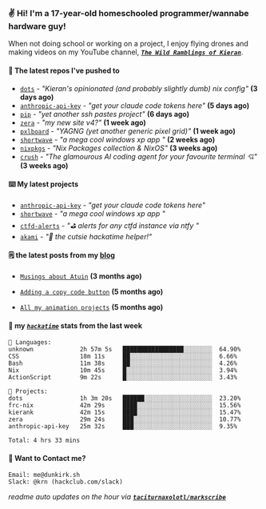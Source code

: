 ### ✌️ Hi! I'm a 17-year-old homeschooled programmer/wannabe hardware guy!

When not doing school or working on a project, I enjoy flying drones and making videos on my YouTube channel, [**_`The Wild Ramblings of Kieran`_**](https://youtube.com/@kieran.rambles).

#### 👷 The latest repos I've pushed to

- [`dots`](https://github.com/taciturnaxolotl/dots) - _"Kieran's opinionated (and probably slightly dumb) nix config"_ **(3 days ago)**
- [`anthropic-api-key`](https://github.com/taciturnaxolotl/anthropic-api-key) - _"get your claude code tokens here"_ **(5 days ago)**
- [`pip`](https://github.com/taciturnaxolotl/pip) - _"yet another ssh pastes project"_ **(6 days ago)**
- [`zera`](https://github.com/taciturnaxolotl/zera) - _"my new site v4?"_ **(1 week ago)**
- [`pxlboard`](https://github.com/taciturnaxolotl/pxlboard) - _"YAGNG (yet another generic pixel grid)"_ **(1 week ago)**
- [`shortwave`](https://github.com/taciturnaxolotl/shortwave) - _"a mega cool windows xp app "_ **(2 weeks ago)**
- [`nixpkgs`](https://github.com/NixOS/nixpkgs) - _"Nix Packages collection & NixOS"_ **(3 weeks ago)**
- [`crush`](https://github.com/charmbracelet/crush) - _"The glamourous AI coding agent for your favourite terminal 💘"_ **(3 weeks ago)**

#### ⌨️ My latest projects

- [`anthropic-api-key`](https://github.com/taciturnaxolotl/anthropic-api-key) - _"get your claude code tokens here"_
- [`shortwave`](https://github.com/taciturnaxolotl/shortwave) - _"a mega cool windows xp app "_
- [`ctfd-alerts`](https://github.com/taciturnaxolotl/ctfd-alerts) - _"⛳ alerts for any ctfd instance via ntfy "_
- [`akami`](https://github.com/taciturnaxolotl/akami) - _"🌷 the cutsie hackatime helper!"_

#### 🗒️ the latest posts from my [blog](https://dunkirk.sh)

- [`Musings about Atuin`](https://dunkirk.sh/blog/atuin/) **(3 months ago)**

- [`Adding a copy code button`](https://dunkirk.sh/blog/adding-a-copy-button/) **(5 months ago)**

- [`All my animation projects`](https://dunkirk.sh/blog/my-animations/) **(5 months ago)**



#### 📡 my [_`hackatime`_](https://waka.hackclub.com) stats from the last week

```text
💾 Languages:
unknown             2h 57m 5s   █████████████████░░░░░░░░  64.90%
CSS                 18m 11s     ██░░░░░░░░░░░░░░░░░░░░░░░  6.66%
Bash                11m 38s     ██░░░░░░░░░░░░░░░░░░░░░░░  4.26%
Nix                 10m 45s     █░░░░░░░░░░░░░░░░░░░░░░░░  3.94%
ActionScript        9m 22s      █░░░░░░░░░░░░░░░░░░░░░░░░  3.43%

💼 Projects:
dots                1h 3m 20s   ██████░░░░░░░░░░░░░░░░░░░  23.20%
frc-nix             42m 29s     ████░░░░░░░░░░░░░░░░░░░░░  15.56%
kierank             42m 15s     ████░░░░░░░░░░░░░░░░░░░░░  15.47%
zera                29m 24s     ███░░░░░░░░░░░░░░░░░░░░░░  10.77%
anthropic-api-key   25m 32s     ███░░░░░░░░░░░░░░░░░░░░░░  9.35%

Total: 4 hrs 33 mins
```

#### 📮 Want to Contact me?

```text
Email: me@dunkirk.sh
Slack: @krn (hackclub.com/slack)
```

_readme auto updates on the hour via [**`taciturnaxolotl/markscribe`**](https://github.com/taciturnaxolotl/markscribe)_
